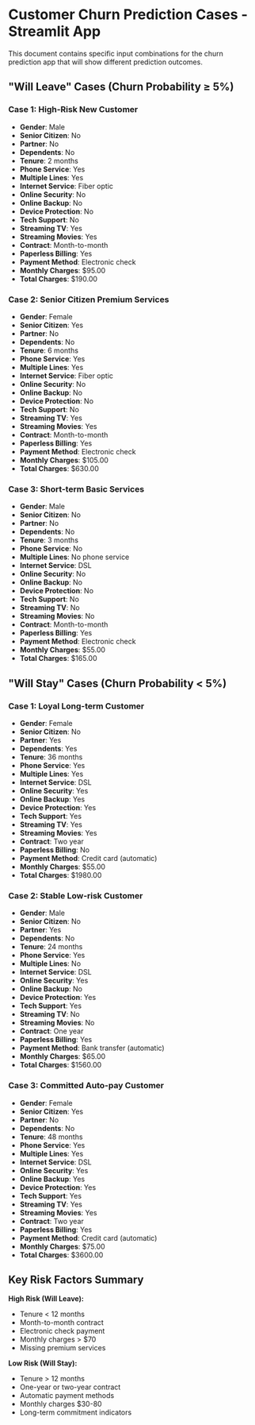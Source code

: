 # Customer Churn Prediction Cases - Streamlit App

This document contains specific input combinations for the churn prediction app that will show different prediction outcomes.

## "Will Leave" Cases (Churn Probability ≥ 5%)

### Case 1: High-Risk New Customer
- **Gender**: Male
- **Senior Citizen**: No
- **Partner**: No
- **Dependents**: No
- **Tenure**: 2 months
- **Phone Service**: Yes
- **Multiple Lines**: Yes
- **Internet Service**: Fiber optic
- **Online Security**: No
- **Online Backup**: No
- **Device Protection**: No
- **Tech Support**: No
- **Streaming TV**: Yes
- **Streaming Movies**: Yes
- **Contract**: Month-to-month
- **Paperless Billing**: Yes
- **Payment Method**: Electronic check
- **Monthly Charges**: $95.00
- **Total Charges**: $190.00

### Case 2: Senior Citizen Premium Services
- **Gender**: Female
- **Senior Citizen**: Yes
- **Partner**: No
- **Dependents**: No
- **Tenure**: 6 months
- **Phone Service**: Yes
- **Multiple Lines**: Yes
- **Internet Service**: Fiber optic
- **Online Security**: No
- **Online Backup**: No
- **Device Protection**: No
- **Tech Support**: No
- **Streaming TV**: Yes
- **Streaming Movies**: Yes
- **Contract**: Month-to-month
- **Paperless Billing**: Yes
- **Payment Method**: Electronic check
- **Monthly Charges**: $105.00
- **Total Charges**: $630.00

### Case 3: Short-term Basic Services
- **Gender**: Male
- **Senior Citizen**: No
- **Partner**: No
- **Dependents**: No
- **Tenure**: 3 months
- **Phone Service**: No
- **Multiple Lines**: No phone service
- **Internet Service**: DSL
- **Online Security**: No
- **Online Backup**: No
- **Device Protection**: No
- **Tech Support**: No
- **Streaming TV**: No
- **Streaming Movies**: No
- **Contract**: Month-to-month
- **Paperless Billing**: Yes
- **Payment Method**: Electronic check
- **Monthly Charges**: $55.00
- **Total Charges**: $165.00

## "Will Stay" Cases (Churn Probability < 5%)

### Case 1: Loyal Long-term Customer
- **Gender**: Female
- **Senior Citizen**: No
- **Partner**: Yes
- **Dependents**: Yes
- **Tenure**: 36 months
- **Phone Service**: Yes
- **Multiple Lines**: Yes
- **Internet Service**: DSL
- **Online Security**: Yes
- **Online Backup**: Yes
- **Device Protection**: Yes
- **Tech Support**: Yes
- **Streaming TV**: Yes
- **Streaming Movies**: Yes
- **Contract**: Two year
- **Paperless Billing**: No
- **Payment Method**: Credit card (automatic)
- **Monthly Charges**: $55.00
- **Total Charges**: $1980.00

### Case 2: Stable Low-risk Customer
- **Gender**: Male
- **Senior Citizen**: No
- **Partner**: Yes
- **Dependents**: No
- **Tenure**: 24 months
- **Phone Service**: Yes
- **Multiple Lines**: No
- **Internet Service**: DSL
- **Online Security**: Yes
- **Online Backup**: No
- **Device Protection**: Yes
- **Tech Support**: Yes
- **Streaming TV**: No
- **Streaming Movies**: No
- **Contract**: One year
- **Paperless Billing**: Yes
- **Payment Method**: Bank transfer (automatic)
- **Monthly Charges**: $65.00
- **Total Charges**: $1560.00

### Case 3: Committed Auto-pay Customer
- **Gender**: Female
- **Senior Citizen**: Yes
- **Partner**: No
- **Dependents**: No
- **Tenure**: 48 months
- **Phone Service**: Yes
- **Multiple Lines**: Yes
- **Internet Service**: DSL
- **Online Security**: Yes
- **Online Backup**: Yes
- **Device Protection**: Yes
- **Tech Support**: Yes
- **Streaming TV**: Yes
- **Streaming Movies**: Yes
- **Contract**: Two year
- **Paperless Billing**: Yes
- **Payment Method**: Credit card (automatic)
- **Monthly Charges**: $75.00
- **Total Charges**: $3600.00

## Key Risk Factors Summary

**High Risk (Will Leave):**
- Tenure < 12 months
- Month-to-month contract
- Electronic check payment
- Monthly charges > $70
- Missing premium services

**Low Risk (Will Stay):**
- Tenure > 12 months
- One-year or two-year contract
- Automatic payment methods
- Monthly charges $30-80
- Long-term commitment indicators

